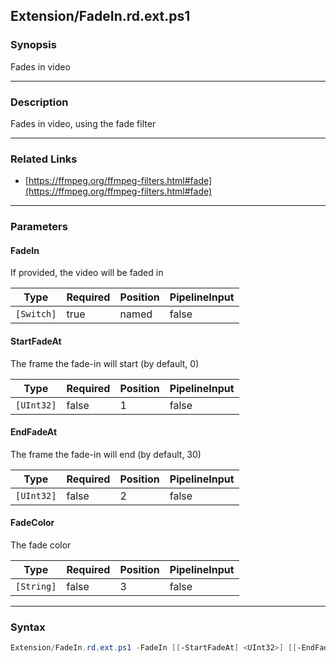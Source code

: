 Extension/FadeIn.rd.ext.ps1
---------------------------

### Synopsis
Fades in video

---

### Description

Fades in video, using the fade filter

---

### Related Links
* [https://ffmpeg.org/ffmpeg-filters.html#fade](https://ffmpeg.org/ffmpeg-filters.html#fade)

---

### Parameters
#### **FadeIn**
If provided, the video will be faded in

|Type      |Required|Position|PipelineInput|
|----------|--------|--------|-------------|
|`[Switch]`|true    |named   |false        |

#### **StartFadeAt**
The frame the fade-in will start (by default, 0)

|Type      |Required|Position|PipelineInput|
|----------|--------|--------|-------------|
|`[UInt32]`|false   |1       |false        |

#### **EndFadeAt**
The frame the fade-in will end (by default, 30)

|Type      |Required|Position|PipelineInput|
|----------|--------|--------|-------------|
|`[UInt32]`|false   |2       |false        |

#### **FadeColor**
The fade color

|Type      |Required|Position|PipelineInput|
|----------|--------|--------|-------------|
|`[String]`|false   |3       |false        |

---

### Syntax
```PowerShell
Extension/FadeIn.rd.ext.ps1 -FadeIn [[-StartFadeAt] <UInt32>] [[-EndFadeAt] <UInt32>] [[-FadeColor] <String>] [<CommonParameters>]
```
